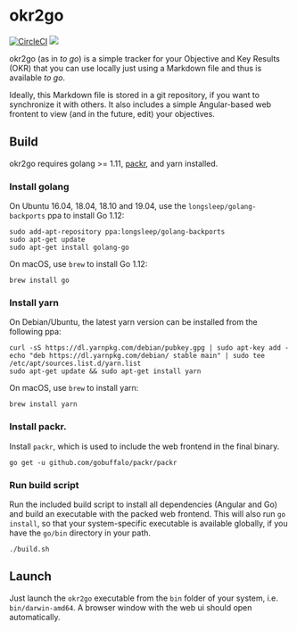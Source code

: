 # okr2go

[![CircleCI](https://circleci.com/gh/oxisto/okr2go.svg?style=shield)](https://circleci.com/gh/oxisto/okr2go) [![](https://godoc.org/github.com/oxisto/okr2go?status.svg)](https://godoc.org/github.com/oxisto/okr2go)


okr2go (as in *to go*)  is a simple tracker for your Objective and Key Results (OKR) that you can use locally just using a Markdown file and thus is available *to go*.

Ideally, this Markdown file is stored in a git repository, if you want to synchronize it with others. It also includes a simple Angular-based web frontent to view (and in the future, edit) your objectives.

## Build

okr2go requires golang >= 1.11, [packr](https://github.com/gobuffalo/packr), and yarn installed.

### Install golang

On Ubuntu 16.04, 18.04, 18.10 and 19.04, use the `longsleep/golang-backports` ppa to install Go 1.12:

```
sudo add-apt-repository ppa:longsleep/golang-backports
sudo apt-get update
sudo apt-get install golang-go
```

On macOS, use `brew` to install Go 1.12:

```
brew install go
```

### Install yarn

On Debian/Ubuntu, the latest yarn version can be installed from the following ppa:

```
curl -sS https://dl.yarnpkg.com/debian/pubkey.gpg | sudo apt-key add -
echo "deb https://dl.yarnpkg.com/debian/ stable main" | sudo tee /etc/apt/sources.list.d/yarn.list
sudo apt-get update && sudo apt-get install yarn
```

On macOS, use `brew` to install yarn:

```
brew install yarn
```

### Install packr.

Install `packr`, which is used to include the web frontend in the final binary.

```
go get -u github.com/gobuffalo/packr/packr
```

### Run build script

Run the included build script to install all dependencies (Angular and Go) and build an executable with the packed web frontend. This will also run `go install`, so that your system-specific executable is available globally, if you have the `go/bin` directory in your path.

```
./build.sh
```

## Launch

Just launch the `okr2go` executable from the `bin` folder of your system, i.e. `bin/darwin-amd64`. A browser window with the web ui should open automatically.
